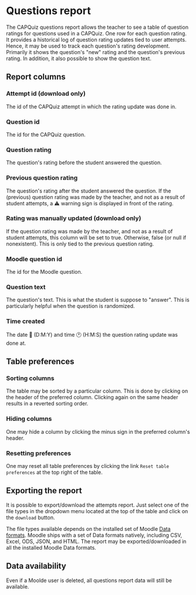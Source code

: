 # Questions report

The CAPQuiz questions report allows the teacher to see a table of question ratings for questions used in a CAPQuiz. One row for each question rating. It provides a historical log of question rating updates tied to user attempts. Hence, it may be used to track each question's rating development. Primarily it shows the question's "new" rating and the question's previous rating. In addition, it also possible to show the question text.

## Report columns
### Attempt id (download only)
The id of the CAPQuiz attempt in which the rating update was done in.

### Question id
The id for the CAPQuiz question.

### Question rating
The question's rating before the student answered the question.

### Previous question rating
The question's rating after the student answered the question. If the (previous) question rating was made by the teacher, and not as a result of student attempts, a ⚠️ warning sign is displayed in front of the rating.

### Rating was manually updated (download only)
If the question rating was made by the teacher, and not as a result of student attempts, this column will be set to true. Otherwise, false (or null if nonexistent). This is only tied to the previous question rating.

### Moodle question id
The id for the Moodle question.

### Question text
The question's text. This is what the student is suppose to "answer". This is particularly helpful when the question is randomized.

### Time created
The date 📅 (D:M:Y) and time 🕐 (H:M:S) the question rating update was done at.

## Table preferences
### Sorting columns
The table may be sorted by a particular column. This is done by clicking on the header of the preferred column. Clicking again on the same header results in a reverted sorting order.

### Hiding columns
One may hide a column by clicking the minus sign in the preferred column's header.

### Resetting preferences
One may reset all table preferences by clicking the link `Reset table preferences` at the top right of the table. 

## Exporting the report
It is possible to export/download the attempts report. Just select one of the file types in the dropdown menu located at the top of the table and click on the `download` button.

The file types available depends on the installed set of Moodle [Data formats](https://docs.moodle.org/dev/Data_formats). Moodle ships with a set of Data formats natively, including CSV, Excel, ODS, JSON, and HTML. The report may be exported/downloaded in all the installed Moodle Data formats.

## Data availability
Even if a Moolde user is deleted, all questions report data will still be available.